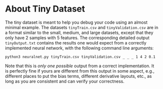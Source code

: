 # About Tiny Dataset

The tiny dataset is meant to help you debug your code using an almost minimal example. The datasets `tinyTrain.csv` and `tinyValidation.csv` are in a format similar to the small, medium, and large datasets, except that they only have 2 samples with 5 features. The corresponding detailed output `tinyOutput.txt` contains the results one would expect from a correctly implemented neural network, with the following command line arguments:

```
python3 neuralnet.py tinyTrain.csv tinyValidation.csv _ _ _ 1 4 2 0.1
```

Note that this is *only one possible* output from a correct implementation. It is perfectly fine if yours are different from this output in some aspect, e.g., different places to put the bias terms, different derivative layouts, etc., as long as you are consistent and can verify your correctness.
